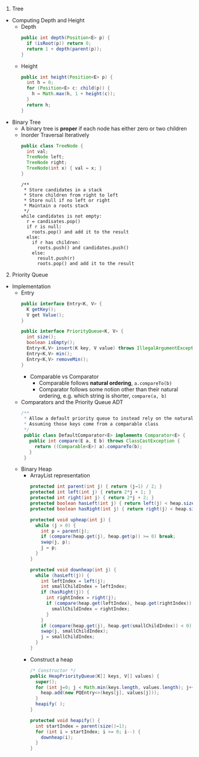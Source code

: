 1. Tree
  - Computing Depth and Height
    * Depth
      ```java
      public int depth(Position<E> p) {
        if (isRoot(p)) return 0;
        return 1 + depth(parent(p));
      }
      ```
    * Height
      ```java
      public int height(Position<E> p) {
        int h = 0;
        for (Position<E> c: child(p)) {
          h = Math.max(h, 1 + height(c));
        }
        return h;
      }
      ```
  - Binary Tree
    * A binary tree is **proper** if each node has either zero or two children
    * Inorder Traversal Iteratively
      ```java
      public class TreeNode {
        int val;
        TreeNode left;
        TreeNode right;
        TreeNode(int x) { val = x; }
      }
      ```
      ```
      /**
       * Store candidates in a stack
       * Store children from right to left
       * Store null if no left or right
       * Maintain a roots stack
       */
      while candidates is not empty:
        r = candisates.pop()
        if r is null:
          roots.pop() and add it to the result 
        else:
          if r has children:
            roots.push() and candidates.push()
          else:
            result.push(r)
            roots.pop() and add it to the result 
      ```

2. Priority Queue
  - Implementation
    * Entry
      ```java
      public interface Entry<K, V> {
        K getKey();
        V get Value();
      }
      ```
      ```java
      public interface PriorityQueue<K, V> {
        int size();
        boolean isEmpty();
        Entry<K,V> insert(K key, V value) throws IllegalArgumentException;
        Entry<K,V> min();
        Entry<K,V> removeMin();
      }
      ```
        * Comparable vs Comparator
          * Comparable follows **natural ordering**, `a.compareTo(b)`
          * Comparator follows some notion other than their natural ordering, e.g. which string is shorter, `compare(a, b)`
    * Comparators and the Priority Queue ADT
      ```java
      /**
       * Allow a default priority queue to instead rely on the natural ordering for the given keys 
       * Assuming those keys come from a comparable class
       */
       public class DefaultComparator<E> implements Comparator<E> {
         public int compare(E a, E b) throws ClassCastException {
           return ((Comparable<E>) a).compareTo(b);
         }
       }
      ```
    * Binary Heap
      * ArrayList representation
        ```java
        protected int parent(int j) { return (j−1) / 2; }
        protected int left(int j) { return 2*j + 1; }
        protected int right(int j) { return 2*j + 2; }
        protected boolean hasLeft(int j) { return left(j) < heap.size(); }
        protected boolean hasRight(int j) { return right(j) < heap.size(); }
        
        protected void upheap(int j) {
          while (j > 0) {
            int p = parent(j);
            if (compare(heap.get(j), heap.get(p)) >= 0) break;
            swap(j, p);
            j = p;
          }
        }
        
        protected void downheap(int j) {
          while (hasLeft(j)) {
            int leftIndex = left(j);
            int smallChildIndex = leftIndex;
            if (hasRight(j)) {
              int rightIndex = right(j);
              if (compare(heap.get(leftIndex), heap.get(rightIndex)) > 0) {
                smallChildIndex = rightIndex;
              }
            }
            if (compare(heap.get(j), heap.get(smallChildIndex)) < 0) break;
            swap(j, smallChildIndex);
            j = smallChildIndex;
          }
        }
        ```
      * Construct a heap
        ```java
        /* Constructor */
        public HeapPriorityQueue(K[] keys, V[] values) {
          super();
          for (int j=0; j < Math.min(keys.length, values.length); j++) {
            heap.add(new PQEntry<>(keys[j], values[j]));
          }
          heapify( );
        }
        
        protected void heapify() {
          int startIndex = parent(size()−1);
          for (int i = startIndex; i >= 0; i--) {
            downheap(i);
          }
        }
        ```
      
     
